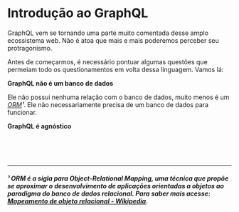 # Introdução ao GraphQL

GraphQL vem se tornando uma parte muito comentada desse amplo ecossistema web. Não é atoa que mais e mais poderemos perceber seu protragonismo.

Antes de começarmos, é necessário pontuar algumas questões que permeiam todo os questionamentos em volta dessa linguagem. Vamos lá:

**GraphQL não é um banco de dados**

Ele não possui nenhuma relação com o banco de dados, muito menos é um *[ORM](####¹)¹*. Ele não necessariamente precisa de um banco de dados para funcionar.

**GraphQL é agnóstico**


<br />
<br />
<br />

---

##### ¹ ORM é a sigla para Object-Relational Mapping, uma técnica que propõe se aproximar o desenvolvimento de aplicações orientadas a objetos ao paradigma do banco de dados relacional. Para saber mais acesse: [Mapeamento de objeto relacional - Wikipedia](https://pt.wikipedia.org/wiki/Mapeamento_objeto-relacional).
